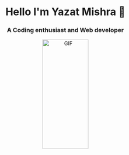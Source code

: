 <h1 align="center">Hello I'm Yazat Mishra 👋</h1>
<h3 align="center">A Coding enthusiast and Web developer</h3>
<div align="center">
    <img align="center" alt="GIF" width=50% max-width="380px" height="300px" src="https://i.pinimg.com/originals/77/ca/a3/77caa32884d735d439ade45ba37feaf2.gif"/>
</div>
